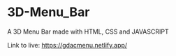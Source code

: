 # 3D-Menu_Bar
A 3D Menu Bar made with HTML, CSS and JAVASCRIPT

Link to live:  https://gdacmenu.netlify.app/
